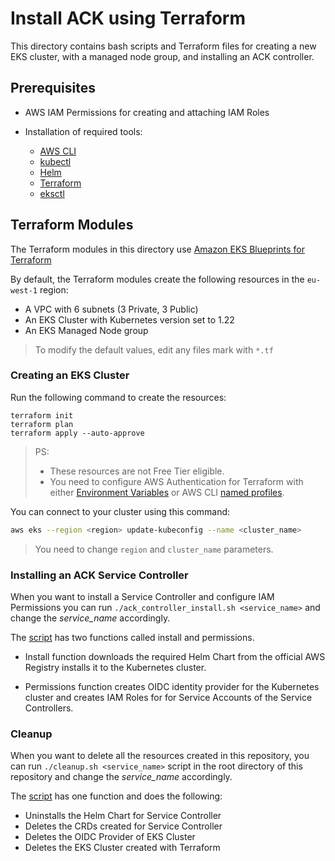 # Install ACK using Terraform

This directory contains bash scripts and Terraform files for creating a new EKS
cluster, with a managed node group, and installing an ACK controller.

## Prerequisites

- AWS IAM Permissions for creating and attaching IAM Roles
- Installation of required tools:

  - [AWS CLI](https://aws.amazon.com/cli/)
  - [kubectl](https://kubernetes.io/docs/tasks/tools/#kubectl)
  - [Helm](https://helm.sh/docs/intro/install/)
  - [Terraform](https://learn.hashicorp.com/tutorials/terraform/install-cli#install-terraform)
  - [eksctl](https://docs.aws.amazon.com/eks/latest/userguide/eksctl.html)

## Terraform Modules

The Terraform modules in this directory use [Amazon EKS Blueprints for
Terraform](https://aws-ia.github.io/terraform-aws-eks-blueprints/main/)

By default, the Terraform modules create the following resources in the
`eu-west-1` region:

- A VPC with 6 subnets (3 Private, 3 Public)
- An EKS Cluster with Kubernetes version set to 1.22
- An EKS Managed Node group

> To modify the default values, edit any files mark with `*.tf`

### Creating an EKS Cluster

Run the following command to create the resources:

```shell
terraform init
terraform plan
terraform apply --auto-approve
```

> PS:
>
> - These resources are not Free Tier eligible.
> - You need to configure AWS Authentication for Terraform with either
>   [Environment
>   Variables](https://docs.aws.amazon.com/cli/latest/userguide/cli-configure-envvars.html#envvars-set)
>   or AWS CLI [named
>   profiles](https://docs.aws.amazon.com/cli/latest/userguide/cli-configure-profiles.html#cli-configure-profiles-create).

You can connect to your cluster using this command:

```bash
aws eks --region <region> update-kubeconfig --name <cluster_name>
```

> You need to change `region` and `cluster_name` parameters.

### Installing an ACK Service Controller

When you want to install a Service Controller and configure IAM Permissions you
can run `./ack_controller_install.sh <service_name>` and change the
*service_name* accordingly.

The [script](./ack_controller_install.sh) has two functions called install and
permissions.

- Install function downloads the required Helm Chart from the official AWS
  Registry installs it to the Kubernetes cluster.

- Permissions function creates OIDC identity provider for the Kubernetes cluster
  and creates IAM Roles for for Service Accounts of the Service Controllers.

### Cleanup

When you want to delete all the resources created in this repository, you can
run `./cleanup.sh <service_name>` script in the root directory of this
repository and change the *service_name* accordingly.

The [script](./cleanup.sh) has one function and does the following:

- Uninstalls the Helm Chart for Service Controller
- Deletes the CRDs created for Service Controller
- Deletes the OIDC Provider of EKS Cluster
- Deletes the EKS Cluster created with Terraform
